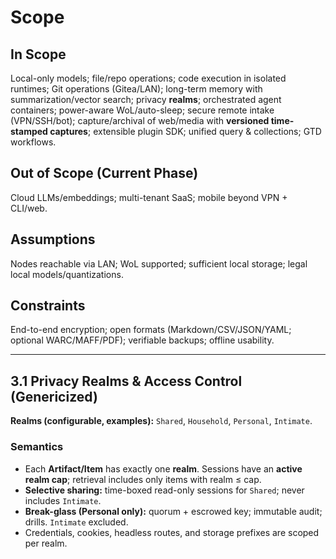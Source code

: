 # Scope

## In Scope
Local-only models; file/repo operations; code execution in isolated runtimes; Git operations (Gitea/LAN); long-term memory with summarization/vector search; privacy **realms**; orchestrated agent containers; power-aware WoL/auto-sleep; secure remote intake (VPN/SSH/bot); capture/archival of web/media with **versioned time-stamped captures**; extensible plugin SDK; unified query & collections; GTD workflows.

## Out of Scope (Current Phase)
Cloud LLMs/embeddings; multi-tenant SaaS; mobile beyond VPN + CLI/web.

## Assumptions
Nodes reachable via LAN; WoL supported; sufficient local storage; legal local models/quantizations.

## Constraints
End-to-end encryption; open formats (Markdown/CSV/JSON/YAML; optional WARC/MAFF/PDF); verifiable backups; offline usability.

---

## 3.1 Privacy Realms & Access Control (Genericized)

**Realms (configurable, examples):** `Shared`, `Household`, `Personal`, `Intimate`.

### Semantics
- Each **Artifact/Item** has exactly one **realm**. Sessions have an **active realm cap**; retrieval includes only items with realm ≤ cap.
- **Selective sharing:** time-boxed read-only sessions for `Shared`; never includes `Intimate`.
- **Break-glass (Personal only):** quorum + escrowed key; immutable audit; drills. `Intimate` excluded.
- Credentials, cookies, headless routes, and storage prefixes are scoped per realm.
